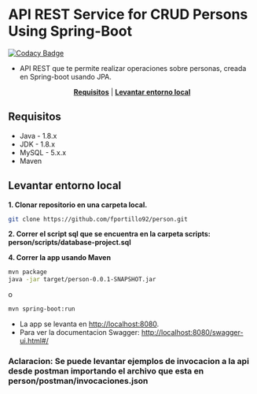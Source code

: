 # API REST Service for CRUD Persons Using Spring-Boot

[![Codacy Badge](https://api.codacy.com/project/badge/Grade/6f3de1a5af494f929b758ea00db9d885)](https://www.codacy.com/manual/fportillo92/person?utm_source=github.com&amp;utm_medium=referral&amp;utm_content=fportillo92/person&amp;utm_campaign=Badge_Grade)

+ API REST que te permite realizar operaciones sobre personas, creada en Spring-boot usando JPA.

<p align="center">
<b><a href="#requisitos">Requisitos</a></b>
|
<b><a href="#LevantarEntornoLocal">Levantar entorno local</a></b>
</p>


## Requisitos

* Java - 1.8.x
* JDK - 1.8.x
* MySQL - 5.x.x
* Maven

## Levantar entorno local

**1. Clonar repositorio en una carpeta local.**

```bash
git clone https://github.com/fportillo92/person.git
```

**2. Correr el script sql que se encuentra en la carpeta scripts: person/scripts/database-project.sql**

**4. Correr la app usando Maven**

```bash
mvn package
java -jar target/person-0.0.1-SNAPSHOT.jar
```
 o 
 
```bash
mvn spring-boot:run
```

+ La app se levanta en <http://localhost:8080>.
+ Para ver la documentacion Swagger: <http://localhost:8080/swagger-ui.html#/>



### Aclaracion: Se puede levantar ejemplos de invocacion a la api desde postman importando el archivo que esta en person/postman/invocaciones.json
